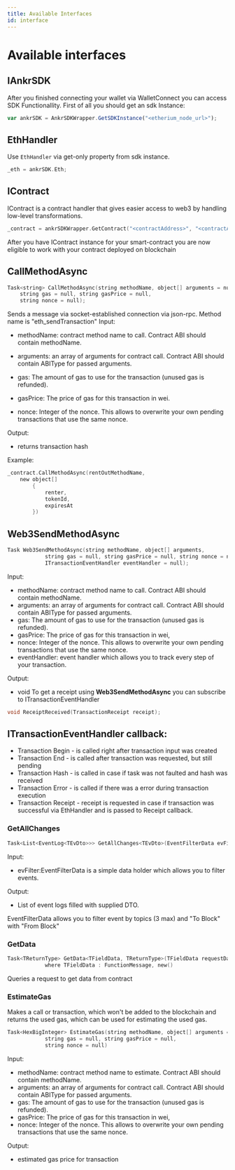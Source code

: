```yaml
---
title: Available Interfaces
id: interface
---
```


# Available interfaces

## IAnkrSDK
After you finished connecting your wallet via WalletConnect you can access SDK Functionallity. First of all you should get an sdk Instance:

```js
var ankrSDK = AnkrSDKWrapper.GetSDKInstance("<etherium_node_url>");
```

## EthHandler
Use ```EthHandler``` via get-only property from sdk instance.

```c
_eth = ankrSDK.Eth;
```

## IContract
IContract is a contract handler that gives easier access to web3 by handling low-level transformations.

```c
_contract = ankrSDKWrapper.GetContract("<contractAddress>", "<contractABI>");
```

After you have IContract instance for your smart-contract you are now eligible to work with your contract deployed on blockchain

## CallMethodAsync

```c
Task<string> CallMethodAsync(string methodName, object[] arguments = null,
    string gas = null, string gasPrice = null,
    string nonce = null);
```

Sends a message via socket-established connection via json-rpc. Method name is "eth_sendTransaction" Input:

* methodName: contract method name to call. Contract ABI should contain methodName.

* arguments: an array of arguments for contract call. Contract ABI should contain ABIType for passed arguments.

* gas: The amount of gas to use for the transaction (unused gas is refunded).

* gasPrice: The price of gas for this transaction in wei.

* nonce: Integer of the nonce. This allows to overwrite your own pending transactions that use the same nonce.

Output:

* returns transaction hash

Example:

```c
_contract.CallMethodAsync(rentOutMethodName, 
    new object[]
        {
            renter,
            tokenId,
            expiresAt
        })
```

## Web3SendMethodAsync

```c
Task Web3SendMethodAsync(string methodName, object[] arguments,
			string gas = null, string gasPrice = null, string nonce = null,
			ITransactionEventHandler eventHandler = null);
```

Input:

* methodName: contract method name to call. Contract ABI should contain methodName.
* arguments: an array of arguments for contract call. Contract ABI should contain ABIType for passed arguments.
* gas: The amount of gas to use for the transaction (unused gas is refunded).
* gasPrice: The price of gas for this transaction in wei,
* nonce: Integer of the nonce. This allows to overwrite your own pending transactions that use the same nonce.
* eventHandler: event handler which allows you to track every step of your transaction.

Output:

* void
To get a receipt using **Web3SendMethodAsync** you can subscribe to ITransactionEventHandler

```c
void ReceiptReceived(TransactionReceipt receipt);
```

## ITransactionEventHandler callback:

* Transaction Begin - is called right after transaction input was created
* Transaction End - is called after transaction was requested, but still pending
* Transaction Hash - is called in case if task was not faulted and hash was received
* Transaction Error - is called if there was a error during transaction execution
* Transaction Receipt - receipt is requested in case if transaction was successful via EthHandler and is passed to Receipt callback.

### GetAllChanges

```c
Task<List<EventLog<TEvDto>>> GetAllChanges<TEvDto>(EventFilterData evFilter) where TEvDto : IEventDTO, new()
```

Input:

* evFilter:EventFilterData is a simple data holder which allows you to filter events. 

Output:
* List of event logs filled with supplied DTO.

EventFilterData allows you to filter event by topics (3 max) and "To Block" with "From Block"

### GetData

```c
Task<TReturnType> GetData<TFieldData, TReturnType>(TFieldData requestData = null)
            where TFieldData : FunctionMessage, new()
```

Queries a request to get data from contract

### EstimateGas

Makes a call or transaction, which won't be added to the blockchain and returns the used gas, which can be used for estimating the used gas.

```c
Task<HexBigInteger> EstimateGas(string methodName, object[] arguments = null,
			string gas = null, string gasPrice = null,
			string nonce = null)
```

Input:

* methodName: contract method name to estimate. Contract ABI should contain methodName.
* arguments: an array of arguments for contract call. Contract ABI should contain ABIType for passed arguments.
* gas: The amount of gas to use for the transaction (unused gas is refunded).
* gasPrice: The price of gas for this transaction in wei,
* nonce: Integer of the nonce. This allows to overwrite your own pending transactions that use the same nonce.

Output:

* estimated gas price for transaction